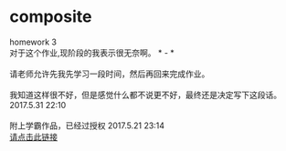 # composite
homework 3  <br>
对于这个作业,现阶段的我表示很无奈啊。 * - *<br>
<br>
请老师允许先我先学习一段时间，然后再回来完成作业。<br>
<br>
我知道这样很不好，但是感觉什么都不说更不好，最终还是决定写下这段话。 2017.5.31  22:10 <br>
<br>
附上学霸作品，已经过授权 2017.5.21 23:14<br> 
<a href="https://github.com/hello-sea/DesignPatterns/tree/master/3--task%203_2">请点击此链接</a>
